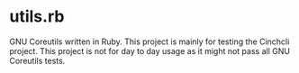 # utils.rb
GNU Coreutils written in Ruby. This project is mainly for testing the Cinchcli project. This project is not for day to day usage as it might not pass all GNU Coreutils tests. 
